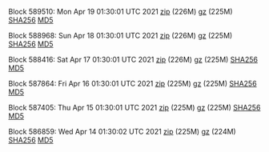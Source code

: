 Block 589510: Mon Apr 19 01:30:01 UTC 2021 [zip](https://files.01coin.io/mainnet/2021-04-19/bootstrap.dat.zip) (226M) [gz](https://files.01coin.io/mainnet/2021-04-19/bootstrap.dat.tar.gz) (225M) [SHA256](https://files.01coin.io/mainnet/2021-04-19/sha256.txt) [MD5](https://files.01coin.io/mainnet/2021-04-19/md5.txt)

Block 588968: Sun Apr 18 01:30:01 UTC 2021 [zip](https://files.01coin.io/mainnet/2021-04-18/bootstrap.dat.zip) (226M) [gz](https://files.01coin.io/mainnet/2021-04-18/bootstrap.dat.tar.gz) (225M) [SHA256](https://files.01coin.io/mainnet/2021-04-18/sha256.txt) [MD5](https://files.01coin.io/mainnet/2021-04-18/md5.txt)

Block 588416: Sat Apr 17 01:30:01 UTC 2021 [zip](https://files.01coin.io/mainnet/2021-04-17/bootstrap.dat.zip) (226M) [gz](https://files.01coin.io/mainnet/2021-04-17/bootstrap.dat.tar.gz) (225M) [SHA256](https://files.01coin.io/mainnet/2021-04-17/sha256.txt) [MD5](https://files.01coin.io/mainnet/2021-04-17/md5.txt)

Block 587864: Fri Apr 16 01:30:01 UTC 2021 [zip](https://files.01coin.io/mainnet/2021-04-16/bootstrap.dat.zip) (225M) [gz](https://files.01coin.io/mainnet/2021-04-16/bootstrap.dat.tar.gz) (225M) [SHA256](https://files.01coin.io/mainnet/2021-04-16/sha256.txt) [MD5](https://files.01coin.io/mainnet/2021-04-16/md5.txt)

Block 587405: Thu Apr 15 01:30:01 UTC 2021 [zip](https://files.01coin.io/mainnet/2021-04-15/bootstrap.dat.zip) (225M) [gz](https://files.01coin.io/mainnet/2021-04-15/bootstrap.dat.tar.gz) (225M) [SHA256](https://files.01coin.io/mainnet/2021-04-15/sha256.txt) [MD5](https://files.01coin.io/mainnet/2021-04-15/md5.txt)

Block 586859: Wed Apr 14 01:30:02 UTC 2021 [zip](https://files.01coin.io/mainnet/2021-04-14/bootstrap.dat.zip) (225M) [gz](https://files.01coin.io/mainnet/2021-04-14/bootstrap.dat.tar.gz) (224M) [SHA256](https://files.01coin.io/mainnet/2021-04-14/sha256.txt) [MD5](https://files.01coin.io/mainnet/2021-04-14/md5.txt)
